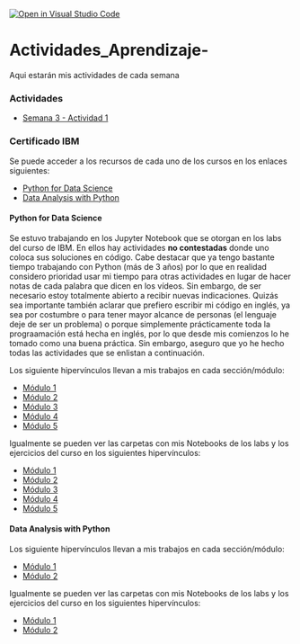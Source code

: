 [![Open in Visual Studio Code](https://classroom.github.com/assets/open-in-vscode-c66648af7eb3fe8bc4f294546bfd86ef473780cde1dea487d3c4ff354943c9ae.svg)](https://classroom.github.com/online_ide?assignment_repo_id=8453730&assignment_repo_type=AssignmentRepo)
# Actividades_Aprendizaje-
Aqui estarán mis actividades de cada semana

### Actividades
- [Semana 3 - Actividad 1](Week3/Activity1.ipynb)

### Certificado IBM

Se puede acceder a los recursos de cada uno de los cursos en los enlaces siguientes:
- [Python for Data Science](IBM_certificate/Python_Data_Science/)
- [Data Analysis with Python](IBM_certificate/Data_Analysis_Python/)

#### Python for Data Science

Se estuvo trabajando en los Jupyter Notebook que se otorgan en los labs del curso de IBM. En ellos hay actividades **no contestadas** donde uno coloca sus soluciones en código. Cabe destacar que ya tengo bastante tiempo trabajando con Python (más de 3 años) por lo que en realidad considero prioridad usar mi tiempo para otras actividades en lugar de hacer notas de cada palabra que dicen en los vídeos. Sin embargo, de ser necesario estoy totalmente abierto a recibir nuevas indicaciones. Quizás sea importante también aclarar que prefiero escribir mi código en inglés, ya sea por costumbre o para tener mayor alcance de personas (el lenguaje deje de ser un problema) o porque simplemente prácticamente toda la prograamación está hecha en inglés, por lo que desde mis comienzos lo he tomado como una buena práctica. Sin embargo, aseguro que yo he hecho todas las actividades que se enlistan a continuación.

Los siguiente hipervínculos llevan a mis trabajos en cada sección/módulo:

- [Módulo 1](IBM_certificate/Python_Data_Science/Modulo1.ipynb)
- [Módulo 2](IBM_certificate/Python_Data_Science/Modulo2.ipynb)
- [Módulo 3](IBM_certificate/Python_Data_Science/Modulo3.ipynb)
- [Módulo 4](IBM_certificate/Python_Data_Science/Modulo4.ipynb)
- [Módulo 5](IBM_certificate/Python_Data_Science/Modulo5.ipynb)

Igualmente se pueden ver las carpetas con mis Notebooks de los labs y los ejercicios del curso en los siguientes hipervínculos:

- [Módulo 1](IBM_certificate/Python_Data_Science/Module_1)
- [Módulo 2](IBM_certificate/Python_Data_Science/Module_2)
- [Módulo 3](IBM_certificate/Python_Data_Science/Module_3)
- [Módulo 4](IBM_certificate/Python_Data_Science/Module_4)
- [Módulo 5](IBM_certificate/Python_Data_Science/Module_5)


#### Data Analysis with Python

Los siguiente hipervínculos llevan a mis trabajos en cada sección/módulo:

- [Módulo 1](IBM_certificate/Data_Analysis_Python/Modulo1.ipynb)
- [Módulo 2](IBM_certificate/Data_Analysis_Python/Modulo2.ipynb)

Igualmente se pueden ver las carpetas con mis Notebooks de los labs y los ejercicios del curso en los siguientes hipervínculos:

- [Módulo 1](IBM_certificate/Data_Analysis_Python/Module_1)
- [Módulo 2](IBM_certificate/Data_Analysis_Python/Module_2)
